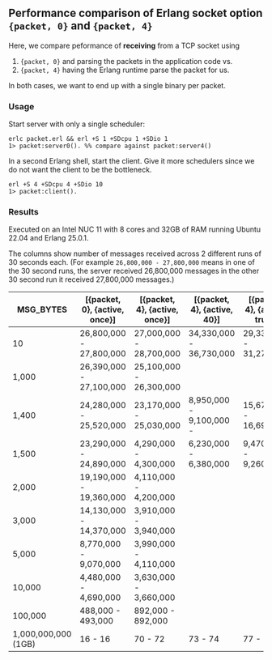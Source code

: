 ## Performance comparison of Erlang socket option `{packet, 0}` and `{packet, 4}`

Here, we compare peformance of **receiving** from a TCP socket using 
1. `{packet, 0}` and parsing the packets in the application code vs.
2. `{packet, 4}` having the Erlang runtime parse the packet for us.

In both cases, we want to end up with a single binary per packet.

### Usage
Start server with only a single scheduler:
```
erlc packet.erl && erl +S 1 +SDcpu 1 +SDio 1
1> packet:server0(). %% compare against packet:server4()
```

In a second Erlang shell, start the client.
Give it more schedulers since we do not want the client to be the bottleneck.
```
erl +S 4 +SDcpu 4 +SDio 10
1> packet:client().
```

### Results
Executed on an Intel NUC 11 with 8 cores and 32GB of RAM running Ubuntu 22.04 and Erlang 25.0.1.

The columns show number of messages received across 2 different runs of 30 seconds each.
(For example `26,800,000 - 27,800,000` means in one of the 30 second runs, the server received 26,800,000 messages in the other 30 second run it received 27,800,000 messages.)

| MSG_BYTES           | [{packet, 0}, {active, once}] | [{packet, 4}, {active, once}] | [{packet, 4}, {active, 40}] | [{packet, 4}, {active, true}]|
| ------------------- | ----------------------------- | ----------------------------- | ----------------------------| -----------------------------|
| 10                  | 26,800,000 - 27,800,000 | 27,000,000 - 28,700,000 | 34,330,000 - 36,730,000 | 29,330,000 - 31,270,000 |
| 1,000               | 26,390,000 - 27,100,000 | 25,100,000 - 26,300,000 | | |
| 1,400               | 24,280,000 - 25,520,000 | 23,170,000 - 25,030,000 | 8,950,000 - 9,100,000 -  | 15,670,000 - 16,690,000 |
| 1,500               | 23,290,000 - 24,890,000 | 4,290,000 - 4,300,000 | 6,230,000 - 6,380,000 | 9,470,000 - 9,260,000 |
| 2,000               | 19,190,000 - 19,360,000 | 4,110,000 - 4,200,000 | | |
| 3,000               | 14,130,000 - 14,370,000 | 3,910,000 - 3,940,000 | | |
| 5,000               | 8,770,000 - 9,070,000   | 3,990,000 - 4,110,000 | | |
| 10,000              | 4,480,000 - 4,690,000   | 3,630,000 - 3,660,000 | | |
| 100,000             | 488,000 - 493,000       | 892,000 - 892,000 | | |
| 1,000,000,000 (1GB) | 16 - 16                 | 70 - 72 | 73 - 74 | 77 - 77 |
